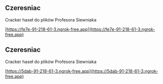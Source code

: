 
## Czeresniac

Cracker haseł do plików Profesora Siewniaka

[https://fe7e-91-218-61-3.ngrok-free.app](https://fe7e-91-218-61-3.ngrok-free.app)

## Czeresniac

Cracker haseł do plików Profesora Siewniaka

[https://5dab-91-218-61-3.ngrok-free.app](https://5dab-91-218-61-3.ngrok-free.app)
